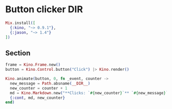 <!-- livebook:{"app_settings":{"access_type":"public","slug":"kino-dir"}} -->

# Button clicker __DIR__

```elixir
Mix.install([
  {:kino, "~> 0.9.1"},
  {:jason, "~> 1.4"}
])
```

## Section

```elixir
frame = Kino.Frame.new()
button = Kino.Control.button("Click") |> Kino.render()

Kino.animate(button, 0, fn _event, counter ->
  new_message = Path.absname(__DIR__)
  new_counter = counter + 1
  md = Kino.Markdown.new("**Clicks: `#{new_counter}`** `#{new_message}`")
  {:cont, md, new_counter}
end)
```
